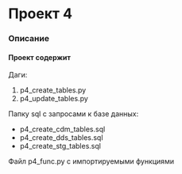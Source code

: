 # Проект 4

### Описание
#### Проект содержит  

Даги:  
1. p4_create_tables.py  
2. p4_update_tables.py  

Папку sql с запросами к базе данных:  
- p4_create_cdm_tables.sql  
- p4_create_dds_tables.sql  
- p4_create_stg_tables.sql

Файл p4_func.py с импортируемыми функциями


